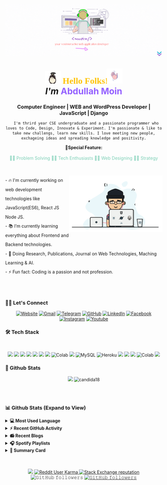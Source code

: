 <p align="center">
<img align="center" src="https://raw.githubusercontent.com/abdullahmoin/abdullahmoin/main/img/Add%20a%20heading.gif">
</p>
<h1 align="center" style="padding-top:-5px"> 
<a target="_blank">
    <img src="https://raw.githubusercontent.com/abdullahmoin/abdullahmoin/main/icons/totoro.gif" width="50px" style="max-width:100%;">
  </a>
  <span style="font-family:Courgette; color:#FFC300;">Hello Folks!</span><a target="_blank">
    <img src="https://raw.githubusercontent.com/abdullahmoin/abdullahmoin/main/icons/hi.gif" width="50px" style="max-width:100%; margin-left:-10px">
  </a>
  <br><span style="font-style: italic;">I'm</span> <span style="color:#9461FF">Abdullah Moin</span>
</h1>
<h3 align="center" style="margin-bottom:7px;" > Computer Engineer | WEB and WordPress Developer | JavaScript | Django</h3>
<pre align="center"> <code> I'm thrird year CSE undergraduate and a passionate programmer who loves to Code, Design, Innovate & Experiment. I'm passionate & like to take new challengs, learn new skills. I love meeting new people, exchageing ideas and spreading knowledge and positivity.</code></pre>
<p align="center">🎉<b>Special Feature:</b> 
<br>
<br>
       <span style="color:#7DCFB6;"> 🐱‍👤 Problem Solving 🐱‍👤 Tech Enthusiasts 🐱‍👤 Web Designing 🐱‍👤 Strategy </span>
</p>
<br>
<br>
<a target="_blank">
  <img align="right" height="180" width="300" alt="GIF" src="https://raw.githubusercontent.com/abdullahmoin/abdullahmoin/main/img/image.gif">
</a>
<span style="line-height: 2.1em;">
- 🔥 I'm currently working on web development technologies like JavaScript(ES6), React JS Node JS. <br>
- 📚 I’m currently learning everything about Frontend and Backend technologies.<br>
- 🔬 Doing Research, Publications, Journal on Web Technologies, Maching Learning & AI.<br>
- ⚡ Fun fact: Coding is a passion and not profession.<br>
</span>
<br>
<br>
<br>
<h3> 🙋‍♀️ Let's Connect </h3>
<p  align="center">
<a href="https://abdullahmoin.com"><img src="https://img.icons8.com/bubbles/50/000000/web.png" alt="Website"/></a>
<a href="mailto:moin.ndc08@gmail.com"><img src="https://img.icons8.com/bubbles/50/000000/gmail.png" alt="Gmail"/></a>
<a href="https://t.me/m_oi_n"><img src="https://img.icons8.com/bubbles/50/000000/telegram-app.png" alt="Telegram"/></a>
<a href="https://github.com/abdullahmoin"><img src="https://img.icons8.com/bubbles/50/000000/github.png" alt="GitHub"/></a>
<a href="https://linkedin.com/in/abdullahmoin/"><img src="https://img.icons8.com/bubbles/50/000000/linkedin.png" alt="LinkedIn"/></a>
<a href="https://www.facebook.com/abdullahmoin08/"><img src="https://img.icons8.com/bubbles/50/000000/facebook-new.png" alt="Facebook"/></a>
<a href="https://www.instagram.com/m_oi_n/"><img src="https://img.icons8.com/bubbles/50/000000/instagram.png" alt="Instagram"/></a>
<a href="https://www.youtube.com/channel/UC9jD3fIvFmp_zoesTdOnn0Q"><img src="https://img.icons8.com/bubbles/50/000000/youtube.png" alt="Youtube"/></a>
</p>
<h3> 🛠️ Tech Stack </h3>
<br>
<p align="center" style="cursor: pointer;">
<img src="https://img.shields.io/badge/javascript%20-%23323330.svg?&style=for-the-badge&logo=javascript&logoColor=%23F7DF1E">
<img src="https://img.shields.io/badge/react%20-%2320232a.svg?&style=for-the-badge&logo=react&logoColor=%2361DAFB">
<img src="https://img.shields.io/badge/-Nodejs-3C873A?style=for-the-badge&labelColor=black&logo=node.js&logoColor=3C873A">
<img src="https://img.shields.io/badge/html5%20-%23E34F26.svg?&style=for-the-badge&logo=html5&logoColor=white">
<img src="https://img.shields.io/badge/css3%20-%231572B6.svg?&style=for-the-badge&logo=css3&logoColor=white">
<img src="https://img.shields.io/badge/bootstrap%20-%23563D7C.svg?&style=for-the-badge&logo=bootstrap&logoColor=white">
<img src="https://img.shields.io/badge/python%20-%2314354C.svg?&style=for-the-badge&logo=python&logoColor=white">
<img alt="Colab" src="https://img.shields.io/badge/django-900C3E.svg?style=for-the-badge&logo=django&logoColor=white">
<img src="https://img.shields.io/badge/MongoDB-4EA94B?style=for-the-badge&logo=mongodb&logoColor=white">
<img alt="MySQL" src="https://img.shields.io/badge/MySQL-%2300f.svg?style=for-the-badge&logo=MySQL&logoColor=white">
<img alt="Heroku" src="https://img.shields.io/badge/Heroku%20-%23430098.svg?style=for-the-badge&logo=heroku&logoColor=white">
<img src="https://img.shields.io/badge/-Firebase-FFCA28?style=for-the-badge&logo=firebase&logoColor=white">
<img src="https://img.shields.io/badge/netlify-00C7B7.svg?style=for-the-badge&logo=netlify&logoColor=black"/>
<img src="https://img.shields.io/badge/Visual_Studio-5C2D91?style=for-the-badge&logo=visual%20studio&logoColor=white">
<img alt="Colab" src="https://img.shields.io/badge/Colab-00b56a.svg?style=for-the-badge&logo=google-colab&logoColor=white">
<img src="https://img.shields.io/badge/git%20-%23F05033.svg?&style=for-the-badge&logo=git&logoColor=white"/>
</p>
<h3> 🧬 Github Stats </h3>
<div align="center" style="cursor: pointer;">

![](https://github-readme-stats.vercel.app/api?username=abdullahmoin&theme=dark&show_icons=true&text_color=0092CC&icon_color=C00707&bg_color=000000&title_color=00ADFE)
<img src="https://github-readme-streak-stats.herokuapp.com/?user=abdullahmoin&theme=algolia&hide_border=true&fire=DCD427&background=000000&sideNums=0092CC&currStreakLabel=C00707" alt="candida18"  />
</div>
<br>
<br>
<h3> 📊 Github Stats (Expand to View) </h3>
<div style="cursor: pointer;">
<details> 
  <summary><b>💻 Most Used Language</b></summary>
  <br/>
  <p align="center" > 
<br/>
  &nbsp;
	  <img src="https://github-readme-stats.vercel.app/api/top-langs?username=abdullahmoin&show_icons=true&locale=en&layout=compact&theme=algolia" alt="abdullahmoin" height="192px"/>
  <br/>
  <b>Note:</b> Top languages is only a metric of the languages my public code consists of and doesn't reflect experience or skill level.
  </p>
</details>
<details>
  <summary><b>⚡ Recent GitHub Activity</b></summary>
  <br/>
   <a href="https://github.com/abdullahmoin"><p align="center"><img alt=""src="https://activity-graph.herokuapp.com/graph?username=abdullahmoin&custom_title=ANDULLAH%20MOIN's%20Contribution%20Graph&theme=react-dark&bg_color=EEEEEE&line=FF9A00&point=2C82C9&color=F16F4E" /></p></a>
  <br/>
</details>
<details>
  <summary><b>📻 Recent Blogs</b></summary>
  <br/>
name: Latest blog post workflow
on:
  schedule: # Run workflow automatically
    - cron: '0 * * * *' # Runs every hour, on the hour
  workflow_dispatch: # Run workflow manually (without waiting for the cron to be called), through the Github Actions Workflow page directly
jobs:
  update-readme-with-blog:
    name: Update this repo's README with latest blog posts
    runs-on: ubuntu-latest
    steps:
      - name: Checkout
        uses: actions/checkout@v2
      - name: Pull in dev.to posts
        uses: gautamkrishnar/blog-post-workflow@master
        with:
          feed_list: "https://dev.to/feed/abdullahalmoin"
<br/>
</details>
<details>
  <summary><b>🎧 Spotify Playlists</b></summary>
<br/>
<br/>
</details>
<details>
  <summary><b>🧩 Summary Card</b></summary>
  <br/>
  <p align="center">
<img src="https://github-profile-summary-cards.vercel.app/api/cards/profile-details?username=abdullahmoin&theme=vue">
  </p>
<br/>
</details>
</div>
<br>
<br>
<br/>
<div align="center">
<img src="https://komarev.com/ghpvc/?username=abdullahmoin&style=flat&label=Visitors&color=lightgrey">
<a href="https://www.reddit.com/user/m_oi_n">
    <img alt="Reddit User Karma" src="https://img.shields.io/reddit/user-karma/combined/m_oi_n?label=karma&logo=reddit">
  </a>
  <a href="https://stackoverflow.com/users/15091982">
    <img alt="Stack Exchange reputation" src="https://img.shields.io/stackexchange/stackoverflow/r/15091982?color=orange&label=reputation&logo=stackoverflow"></a>
  <img alt="𝙶𝚒𝚝𝙷𝚞𝚋 𝚏𝚘𝚕𝚕𝚘𝚠𝚎𝚛𝚜" src="https://img.shields.io/github/followers/abdullahmoin?label=Followers&style=social">
  <a href="https://www.youtube.com/channel/UC9jD3fIvFmp_zoesTdOnn0Q">
  <img alt="𝙶𝚒𝚝𝙷𝚞𝚋 𝚏𝚘𝚕𝚕𝚘𝚠𝚎𝚛𝚜" src="https://img.shields.io/youtube/channel/subscribers/UC9jD3fIvFmp_zoesTdOnn0Q?style=social">
  </a>
</div>






<!--- All right reserverd to Abdullah Moin. Copy of the design and code will be violation of github copyright terms -->
<!--- Used pictures and logos icons are free  -->
